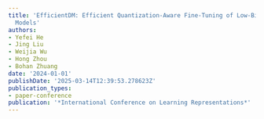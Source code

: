 ```yaml
---
title: 'EfficientDM: Efficient Quantization-Aware Fine-Tuning of Low-Bit Diffusion
  Models'
authors:
- Yefei He
- Jing Liu
- Weijia Wu
- Hong Zhou
- Bohan Zhuang
date: '2024-01-01'
publishDate: '2025-03-14T12:39:53.278623Z'
publication_types:
- paper-conference
publication: '*International Conference on Learning Representations*'
---
```

